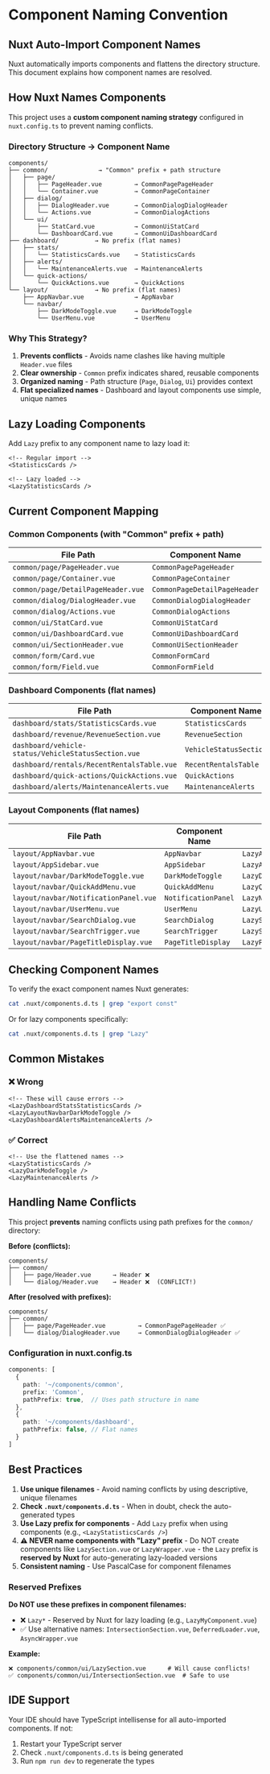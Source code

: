 # Component Naming Convention

## Nuxt Auto-Import Component Names

Nuxt automatically imports components and flattens the directory structure. This document explains how component names are resolved.

## How Nuxt Names Components

This project uses a **custom component naming strategy** configured in `nuxt.config.ts` to prevent naming conflicts.

### Directory Structure → Component Name

```
components/
├── common/              → "Common" prefix + path structure
│   ├── page/
│   │   ├── PageHeader.vue         → CommonPagePageHeader
│   │   └── Container.vue          → CommonPageContainer
│   ├── dialog/
│   │   ├── DialogHeader.vue       → CommonDialogDialogHeader
│   │   └── Actions.vue            → CommonDialogActions
│   └── ui/
│       ├── StatCard.vue           → CommonUiStatCard
│       └── DashboardCard.vue      → CommonUiDashboardCard
├── dashboard/          → No prefix (flat names)
│   ├── stats/
│   │   └── StatisticsCards.vue    → StatisticsCards
│   ├── alerts/
│   │   └── MaintenanceAlerts.vue  → MaintenanceAlerts
│   └── quick-actions/
│       └── QuickActions.vue       → QuickActions
└── layout/             → No prefix (flat names)
    ├── AppNavbar.vue              → AppNavbar
    └── navbar/
        ├── DarkModeToggle.vue     → DarkModeToggle
        └── UserMenu.vue           → UserMenu
```

### Why This Strategy?

1. **Prevents conflicts** - Avoids name clashes like having multiple `Header.vue` files
2. **Clear ownership** - `Common` prefix indicates shared, reusable components
3. **Organized naming** - Path structure (`Page`, `Dialog`, `Ui`) provides context
4. **Flat specialized names** - Dashboard and layout components use simple, unique names

## Lazy Loading Components

Add `Lazy` prefix to any component name to lazy load it:

```vue
<!-- Regular import -->
<StatisticsCards />

<!-- Lazy loaded -->
<LazyStatisticsCards />
```

## Current Component Mapping

### Common Components (with "Common" prefix + path)

| File Path | Component Name | Lazy Name |
|-----------|---------------|-----------|
| `common/page/PageHeader.vue` | `CommonPagePageHeader` | `LazyCommonPagePageHeader` |
| `common/page/Container.vue` | `CommonPageContainer` | `LazyCommonPageContainer` |
| `common/page/DetailPageHeader.vue` | `CommonPageDetailPageHeader` | `LazyCommonPageDetailPageHeader` |
| `common/dialog/DialogHeader.vue` | `CommonDialogDialogHeader` | `LazyCommonDialogDialogHeader` |
| `common/dialog/Actions.vue` | `CommonDialogActions` | `LazyCommonDialogActions` |
| `common/ui/StatCard.vue` | `CommonUiStatCard` | `LazyCommonUiStatCard` |
| `common/ui/DashboardCard.vue` | `CommonUiDashboardCard` | `LazyCommonUiDashboardCard` |
| `common/ui/SectionHeader.vue` | `CommonUiSectionHeader` | `LazyCommonUiSectionHeader` |
| `common/form/Card.vue` | `CommonFormCard` | `LazyCommonFormCard` |
| `common/form/Field.vue` | `CommonFormField` | `LazyCommonFormField` |

### Dashboard Components (flat names)

| File Path | Component Name | Lazy Name |
|-----------|---------------|-----------|
| `dashboard/stats/StatisticsCards.vue` | `StatisticsCards` | `LazyStatisticsCards` |
| `dashboard/revenue/RevenueSection.vue` | `RevenueSection` | `LazyRevenueSection` |
| `dashboard/vehicle-status/VehicleStatusSection.vue` | `VehicleStatusSection` | `LazyVehicleStatusSection` |
| `dashboard/rentals/RecentRentalsTable.vue` | `RecentRentalsTable` | `LazyRecentRentalsTable` |
| `dashboard/quick-actions/QuickActions.vue` | `QuickActions` | `LazyQuickActions` |
| `dashboard/alerts/MaintenanceAlerts.vue` | `MaintenanceAlerts` | `LazyMaintenanceAlerts` |

### Layout Components (flat names)

| File Path | Component Name | Lazy Name |
|-----------|---------------|-----------|
| `layout/AppNavbar.vue` | `AppNavbar` | `LazyAppNavbar` |
| `layout/AppSidebar.vue` | `AppSidebar` | `LazyAppSidebar` |
| `layout/navbar/DarkModeToggle.vue` | `DarkModeToggle` | `LazyDarkModeToggle` |
| `layout/navbar/QuickAddMenu.vue` | `QuickAddMenu` | `LazyQuickAddMenu` |
| `layout/navbar/NotificationPanel.vue` | `NotificationPanel` | `LazyNotificationPanel` |
| `layout/navbar/UserMenu.vue` | `UserMenu` | `LazyUserMenu` |
| `layout/navbar/SearchDialog.vue` | `SearchDialog` | `LazySearchDialog` |
| `layout/navbar/SearchTrigger.vue` | `SearchTrigger` | `LazySearchTrigger` |
| `layout/navbar/PageTitleDisplay.vue` | `PageTitleDisplay` | `LazyPageTitleDisplay` |

## Checking Component Names

To verify the exact component names Nuxt generates:

```bash
cat .nuxt/components.d.ts | grep "export const"
```

Or for lazy components specifically:

```bash
cat .nuxt/components.d.ts | grep "Lazy"
```

## Common Mistakes

### ❌ Wrong

```vue
<!-- These will cause errors -->
<LazyDashboardStatsStatisticsCards />
<LazyLayoutNavbarDarkModeToggle />
<LazyDashboardAlertsMaintenanceAlerts />
```

### ✅ Correct

```vue
<!-- Use the flattened names -->
<LazyStatisticsCards />
<LazyDarkModeToggle />
<LazyMaintenanceAlerts />
```

## Handling Name Conflicts

This project **prevents** naming conflicts using path prefixes for the `common/` directory:

**Before (conflicts):**
```
components/
├── common/
│   ├── page/Header.vue      → Header ❌
│   └── dialog/Header.vue    → Header ❌  (CONFLICT!)
```

**After (resolved with prefixes):**
```
components/
├── common/
│   ├── page/PageHeader.vue         → CommonPagePageHeader ✅
│   └── dialog/DialogHeader.vue     → CommonDialogDialogHeader ✅
```

### Configuration in nuxt.config.ts

```typescript
components: [
  {
    path: '~/components/common',
    prefix: 'Common',
    pathPrefix: true,  // Uses path structure in name
  },
  {
    path: '~/components/dashboard',
    pathPrefix: false, // Flat names
  }
]
```

## Best Practices

1. **Use unique filenames** - Avoid naming conflicts by using descriptive, unique filenames
2. **Check `.nuxt/components.d.ts`** - When in doubt, check the auto-generated types
3. **Use Lazy prefix for components** - Add `Lazy` prefix when using components (e.g., `<LazyStatisticsCards />`)
4. **⚠️ NEVER name components with "Lazy" prefix** - Do NOT create components like `LazySection.vue` or `LazyWrapper.vue` - the `Lazy` prefix is **reserved by Nuxt** for auto-generating lazy-loaded versions
5. **Consistent naming** - Use PascalCase for component filenames

### Reserved Prefixes

**Do NOT use these prefixes in component filenames:**

- ❌ `Lazy*` - Reserved by Nuxt for lazy loading (e.g., `LazyMyComponent.vue`)
- ✅ Use alternative names: `IntersectionSection.vue`, `DeferredLoader.vue`, `AsyncWrapper.vue`

**Example:**
```
❌ components/common/ui/LazySection.vue      # Will cause conflicts!
✅ components/common/ui/IntersectionSection.vue  # Safe to use
```

## IDE Support

Your IDE should have TypeScript intellisense for all auto-imported components. If not:

1. Restart your TypeScript server
2. Check `.nuxt/components.d.ts` is being generated
3. Run `npm run dev` to regenerate the types
